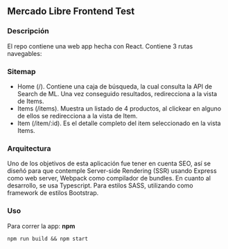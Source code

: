 ## Mercado Libre Frontend Test

### Descripción
El repo contiene una web app hecha con React. Contiene 3 rutas navegables: 
### Sitemap
 - Home (/). Contiene una caja de búsqueda, la cual consulta la API de Search de ML. Una vez conseguido resultados, redirecciona a la vista de Items.
 - Items (/items). Muestra un listado de 4 productos, al clickear en alguno de ellos se redirecciona a la vista de Item.
 - Item (/item/:id). Es el detalle completo del item seleccionado en la vista Items.

### Arquitectura
Uno de los objetivos de esta aplicación fue tener en cuenta SEO, así se diseñó para que contemple Server-side Rendering (SSR) usando Express como web server, Webpack como compilador de bundles. En cuanto al desarrollo, se usa Typescript. Para estilos SASS, utilizando como framework de estilos Bootstrap.

### Uso
Para correr la app: 
**npm**

    npm run build && npm start
